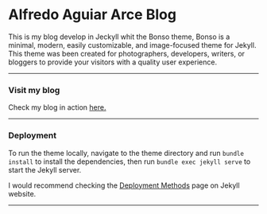 # Alfredo Aguiar Arce Blog

This is my blog develop in Jeckyll whit the Bonso theme, Bonso is a minimal, modern, easily customizable, and image-focused theme for Jekyll. This theme was been created for photographers, developers, writers, or bloggers to provide your visitors with a quality user experience.

* * *

### Visit my blog 

Check my blog in action [here.](http://www.alfredoagrar.com/)

* * *

### Deployment

To run the theme locally, navigate to the theme directory and run `bundle install` to install the dependencies, then run `bundle exec jekyll serve` to start the Jekyll server.

I would recommend checking the [Deployment Methods](https://jekyllrb.com/docs/deployment-methods/) page on Jekyll website.


* * *
